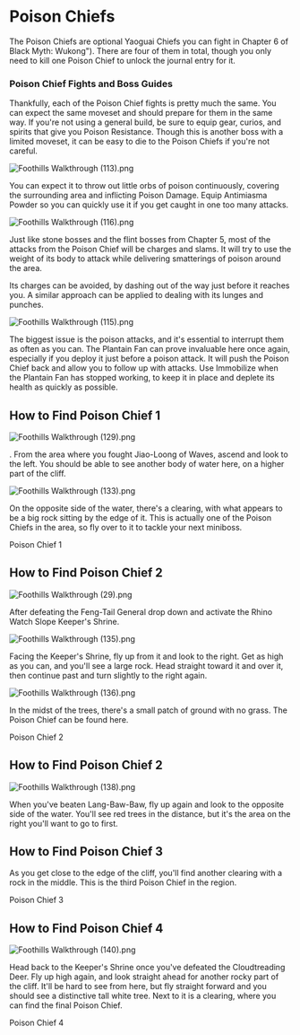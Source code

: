 # Poison Chiefs

The Poison Chiefs are optional Yaoguai Chiefs you can fight in Chapter 6 of Black Myth: Wukong"). There are four of them in total, though you only need to kill one Poison Chief to unlock the journal entry for it. 

### Poison Chief Fights and Boss Guides

Thankfully, each of the Poison Chief fights is pretty much the same. You can expect the same moveset and should prepare for them in the same way. If you're not using a general build, be sure to equip gear, curios, and spirits that give you Poison Resistance. Though this is another boss with a limited moveset, it can be easy to die to the Poison Chiefs if you're not careful. 

![Foothills Walkthrough \(113\).png](https://oyster.ignimgs.com/mediawiki/apis.ign.com/black-myth-wukong/7/7c/Foothills_Walkthrough_%28113%29.png)

You can expect it to throw out little orbs of poison continuously, covering the surrounding area and inflicting Poison Damage. Equip Antimiasma Powder so you can quickly use it if you get caught in one too many attacks. 

![Foothills Walkthrough \(116\).png](https://oyster.ignimgs.com/mediawiki/apis.ign.com/black-myth-wukong/d/db/Foothills_Walkthrough_%28116%29.png)

Just like stone bosses and the flint bosses from Chapter 5, most of the attacks from the Poison Chief will be charges and slams. It will try to use the weight of its body to attack while delivering smatterings of poison around the area. 

Its charges can be avoided, by dashing out of the way just before it reaches you. A similar approach can be applied to dealing with its lunges and punches. 

![Foothills Walkthrough \(115\).png](https://oyster.ignimgs.com/mediawiki/apis.ign.com/black-myth-wukong/5/56/Foothills_Walkthrough_%28115%29.png)

The biggest issue is the poison attacks, and it's essential to interrupt them as often as you can. The Plantain Fan can prove invaluable here once again, especially if you deploy it just before a poison attack. It will push the Poison Chief back and allow you to follow up with attacks. Use Immobilize when the Plantain Fan has stopped working, to keep it in place and deplete its health as quickly as possible. 

## How to Find Poison Chief 1

![Foothills Walkthrough \(129\).png](https://oyster.ignimgs.com/mediawiki/apis.ign.com/black-myth-wukong/5/5a/Foothills_Walkthrough_%28129%29.png)

. From the area where you fought Jiao-Loong of Waves, ascend and look to the left. You should be able to see another body of water here, on a higher part of the cliff. 

![Foothills Walkthrough \(133\).png](https://oyster.ignimgs.com/mediawiki/apis.ign.com/black-myth-wukong/8/86/Foothills_Walkthrough_%28133%29.png)

On the opposite side of the water, there's a clearing, with what appears to be a big rock sitting by the edge of it. This is actually one of the Poison Chiefs in the area, so fly over to it to tackle your next miniboss. 

Poison Chief 1

## How to Find Poison Chief 2

![Foothills Walkthrough \(29\).png](https://oyster.ignimgs.com/mediawiki/apis.ign.com/black-myth-wukong/f/f6/Foothills_Walkthrough_%2829%29.png)

After defeating the Feng-Tail General drop down and activate the Rhino Watch Slope Keeper's Shrine. 

![Foothills Walkthrough \(135\).png](https://oyster.ignimgs.com/mediawiki/apis.ign.com/black-myth-wukong/a/a5/Foothills_Walkthrough_%28135%29.png)

Facing the Keeper's Shrine, fly up from it and look to the right. Get as high as you can, and you'll see a large rock. Head straight toward it and over it, then continue past and turn slightly to the right again. 

![Foothills Walkthrough \(136\).png](https://oyster.ignimgs.com/mediawiki/apis.ign.com/black-myth-wukong/9/96/Foothills_Walkthrough_%28136%29.png)

In the midst of the trees, there's a small patch of ground with no grass. The Poison Chief can be found here. 

Poison Chief 2

## How to Find Poison Chief 2

![Foothills Walkthrough \(138\).png](https://oyster.ignimgs.com/mediawiki/apis.ign.com/black-myth-wukong/b/b3/Foothills_Walkthrough_%28138%29.png)

When you've beaten Lang-Baw-Baw, fly up again and look to the opposite side of the water. You'll see red trees in the distance, but it's the area on the right you'll want to go to first. 

## How to Find Poison Chief 3

As you get close to the edge of the cliff, you'll find another clearing with a rock in the middle. This is the third Poison Chief in the region. 

Poison Chief 3

## How to Find Poison Chief 4

![Foothills Walkthrough \(140\).png](https://oyster.ignimgs.com/mediawiki/apis.ign.com/black-myth-wukong/e/e2/Foothills_Walkthrough_%28140%29.png)

Head back to the Keeper's Shrine once you've defeated the Cloudtreading Deer. Fly up high again, and look straight ahead for another rocky part of the cliff. It'll be hard to see from here, but fly straight forward and you should see a distinctive tall white tree. Next to it is a clearing, where you can find the final Poison Chief. 

Poison Chief 4